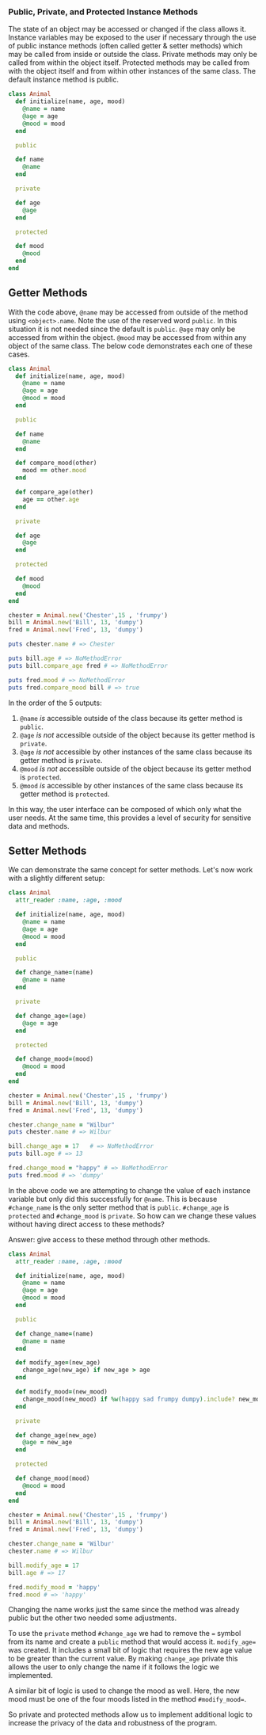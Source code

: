 ### Public, Private, and Protected Instance Methods

The state of an object may be accessed or changed if the class allows it. Instance variables may be exposed to the user if necessary through the use of public instance methods (often called getter & setter methods) which may be called from inside or outside the class. Private methods may only be called from within the object itself. Protected methods may be called from with the object itself and from within other instances of the same class. The default instance method is public.
```ruby
class Animal
  def initialize(name, age, mood)
    @name = name
    @age = age
    @mood = mood
  end

  public

  def name
    @name
  end

  private

  def age
    @age
  end

  protected

  def mood
    @mood
  end
end
```
## Getter Methods
With the code above, `@name` may be accessed from outside of the method using `<object>.name`. Note the use of the reserved word `public`. In this situation it is not needed since the default is `public`. `@age` may only be accessed from within the object. `@mood` may be accessed from within any object of the same class. The below code demonstrates each one of these cases.
```ruby
class Animal
  def initialize(name, age, mood)
    @name = name
    @age = age
    @mood = mood
  end

  public

  def name
    @name
  end

  def compare_mood(other)
    mood == other.mood
  end

  def compare_age(other)
    age == other.age
  end

  private

  def age
    @age
  end

  protected

  def mood
    @mood
  end
end

chester = Animal.new('Chester',15 , 'frumpy')
bill = Animal.new('Bill', 13, 'dumpy')
fred = Animal.new('Fred', 13, 'dumpy')

puts chester.name # => Chester

puts bill.age # => NoMethodError
puts bill.compare_age fred # => NoMethodError

puts fred.mood # => NoMethodError
puts fred.compare_mood bill # => true
```
In the order of the 5 outputs:
1. `@name` _is_ accessible outside of the class because its getter method is `public`.
2. `@age` _is not_ accessible outside of the object because its getter method is `private`.
3. `@age` _is not_ accessible by other instances of the same class because its getter method is `private`.
4. `@mood` _is not_ accessible outside of the object because its getter method is `protected`.
5. `@mood` _is_ accessible by other instances of the same class because its getter method is `protected`.

In this way, the user interface can be composed of which only what the user needs. At the same time, this provides a level of security for sensitive data and methods.

## Setter Methods
We can demonstrate the same concept for setter methods. Let's now work with a slightly different setup:
```ruby
class Animal
  attr_reader :name, :age, :mood

  def initialize(name, age, mood)
    @name = name
    @age = age
    @mood = mood
  end

  public

  def change_name=(name)
    @name = name
  end

  private

  def change_age=(age)
    @age = age
  end

  protected

  def change_mood=(mood)
    @mood = mood
  end
end

chester = Animal.new('Chester',15 , 'frumpy')
bill = Animal.new('Bill', 13, 'dumpy')
fred = Animal.new('Fred', 13, 'dumpy')

chester.change_name = "Wilbur"
puts chester.name # => Wilbur

bill.change_age = 17   # => NoMethodError
puts bill.age # => 13

fred.change_mood = "happy" # => NoMethodError
puts fred.mood # => 'dumpy'
```
In the above code we are attempting to change the value of each instance variable but only did this successfully for `@name`. This is because `#change_name` is the only setter method that is `public`. `#change_age` is `protected` and `#change_mood` is `private`. So how can we change these values without having direct access to these methods?

Answer: give access to these method through other methods.
```ruby
class Animal
  attr_reader :name, :age, :mood

  def initialize(name, age, mood)
    @name = name
    @age = age
    @mood = mood
  end

  public

  def change_name=(name)
    @name = name
  end

  def modify_age=(new_age)
    change_age(new_age) if new_age > age
  end

  def modify_mood=(new_mood)
    change_mood(new_mood) if %w(happy sad frumpy dumpy).include? new_mood
  end

  private

  def change_age(new_age)
    @age = new_age
  end

  protected

  def change_mood(mood)
    @mood = mood
  end
end

chester = Animal.new('Chester',15 , 'frumpy')
bill = Animal.new('Bill', 13, 'dumpy')
fred = Animal.new('Fred', 13, 'dumpy')

chester.change_name = 'Wilbur'
chester.name # => Wilbur

bill.modify_age = 17
bill.age # => 17

fred.modify_mood = 'happy'
fred.mood # => 'happy'
```
Changing the name works just the same since the method was already public but the other two needed some adjustments.

To use the `private` method `#change_age` we had to remove the `=` symbol from its name and create a `public` method that would access it. `modify_age=` was created. It includes a small bit of logic that requires the new age value to be greater than the current value. By making `change_age` private this allows the user to only change the name if it follows the logic we implemented.

A similar bit of logic is used to change the mood as well. Here, the new mood must be one of the four moods listed in the method `#modify_mood=`.

So private and protected methods allow us to implement additional logic to increase the privacy of the data and robustness of the program.
